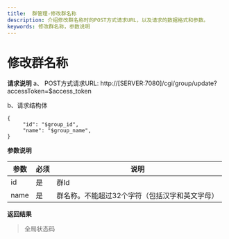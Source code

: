 ```yaml
---
title:  群管理-修改群名称
description: 介绍修改群名称时的POST方式请求URL，以及请求的数据格式和参数。
keywords: 修改群名称，参数说明
---
```


# 修改群名称

**请求说明**
a、 POST方式请求URL:
http://[SERVER:7080]/cgi/group/update?accessToken=$access_token

b、请求结构体

```
{
     "id": "$group_id",
     "name": "$group_name",
}
```

**参数说明**

| 参数 | 必须 | 说明                                           |
| ---- | ---- | ---------------------------------------------- |
| id   | 是   | 群Id                                           |
| name | 是   | 群名称。不能超过32个字符（包括汉字和英文字母） |

**返回结果**

> 全局状态码